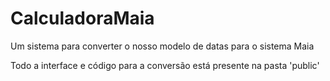 # CalculadoraMaia
Um sistema para converter o nosso modelo de datas para o sistema Maia

Todo a interface e código para a conversão está presente na pasta 'public'